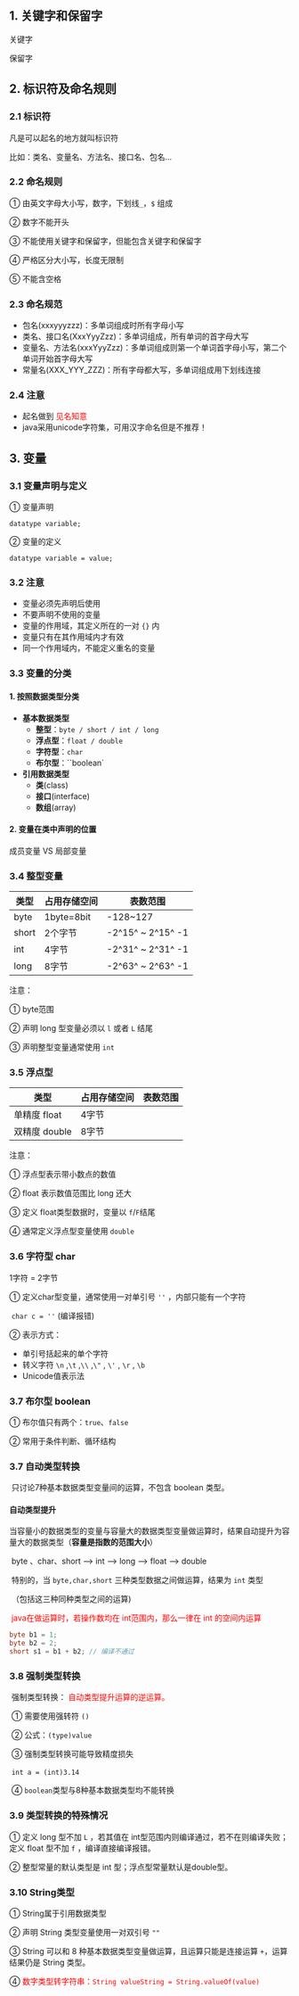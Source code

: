 ## 1. 关键字和保留字

关键字

保留字

## 2. 标识符及命名规则

### 2.1 标识符

凡是可以起名的地方就叫标识符

比如：类名、变量名、方法名、接口名、包名...

### 2.2 命名规则

① 由英文字母大小写，数字，下划线`_`，`$` 组成

② 数字不能开头

③ 不能使用关键字和保留字，但能包含关键字和保留字

④ 严格区分大小写，长度无限制

⑤ 不能含空格

### 2.3 命名规范

+ 包名(xxxyyyzzz)：多单词组成时所有字母小写
+ 类名、接口名(XxxYyyZzz)：多单词组成，所有单词的首字母大写
+ 变量名、方法名(xxxYyyZzz)：多单词组成则第一个单词首字母小写，第二个单词开始首字母大写  
+ 常量名(XXX_YYY_ZZZ)：所有字母都大写，多单词组成用下划线连接

### 2.4 注意

+ 起名做到 <font color=red>见名知意</font>
+ java采用unicode字符集，可用汉字命名但是不推荐！

## 3.  变量

### 3.1 变量声明与定义

① 变量声明

`datatype variable;`

② 变量的定义

`datatype variable = value;`

### 3.2 注意

+ 变量必须先声明后使用
+ 不要声明不使用的变量
+ 变量的作用域，其定义所在的一对 `{}` 内
+ 变量只有在其作用域内才有效
+ 同一个作用域内，不能定义重名的变量

### 3.3 变量的分类

#### 1. 按照数据类型分类

+ **基本数据类型**
  + **整型**：`byte / short / int / long`
  + **浮点型**：`float / double`
  + **字符型**：`char`
  + **布尔型**：``boolean`
+ **引用数据类型**
  + **类**(class)
  + **接口**(interface)
  + **数组**(array)

#### 2. 变量在类中声明的位置

成员变量 VS 局部变量

### 3.4 整型变量

| 类型  | 占用存储空间 | 表数范围          |
| ----- | ------------ | ----------------- |
| byte  | 1byte=8bit   | -128~127          |
| short | 2个字节      | -2^15^ ~ 2^15^ -1 |
| int   | 4字节        | -2^31^ ~ 2^31^ -1 |
| long  | 8字节        | -2^63^ ~ 2^63^ -1 |

注意：

① byte范围 

② 声明 long 型变量必须以 `l` 或者 `L` 结尾

③ 声明整型变量通常使用 `int`

### 3.5 浮点型

| 类型          | 占用存储空间 | 表数范围 |
| ------------- | ------------ | -------- |
| 单精度 float  | 4字节        |          |
| 双精度 double | 8字节        |          |

注意：

① 浮点型表示带小数点的数值

② float 表示数值范围比 long 还大

③ 定义 float类型数据时，变量以 `f`/`F`结尾

④ 通常定义浮点型变量使用 `double` 

### 3.6 字符型 char

1字符 = 2字节

① 定义char型变量，通常使用一对单引号 `''` ，内部只能有一个字符

​	`char c = ''` (编译报错)

② 表示方式：

+ 单引号括起来的单个字符
+ 转义字符 `\n` ,`\t` ,`\\`  ,`\"` ,  `\'` ,  `\r` , `\b`
+ Unicode值表示法

### 3.7 布尔型 boolean

① 布尔值只有两个：`true`、`false`

② 常用于条件判断、循环结构

### 3.7 自动类型转换

​	只讨论7种基本数据类型变量间的运算，不包含 boolean 类型。

#### 自动类型提升

​	当容量小的数据类型的变量与容量大的数据类型变量做运算时，结果自动提升为容量大的数据类型（**容量是指数的范围大小**）

​	byte 、char、short --> int --> long --> float --> double

​	特别的，当 `byte,char,short` 三种类型数据之间做运算，结果为 `int` 类型

​	（包括这三种同种类型之间的运算)

​	<font color=red>java在做运算时，若操作数均在 int范围内，那么一律在 int 的空间内运算</font>

```java
byte b1 = 1;
byte b2 = 2;
short s1 = b1 + b2; // 编译不通过
```

### 3.8 强制类型转换

​	强制类型转换：	<font color=red>自动类型提升运算的逆运算。</font>

​	① 需要使用强转符 `()` 

​	② 公式：`(type)value` 

​	③ 强制类型转换可能导致精度损失

​		`int a = (int)3.14`

​	④ `boolean`类型与8种基本数据类型均不能转换

### 3.9 类型转换的特殊情况

① 定义 long 型不加 `L` ，若其值在 int型范围内则编译通过，若不在则编译失败；定义 float 型不加 `f` ，编译直接编译报错。

② 整型常量的默认类型是 int 型；浮点型常量默认是double型。

### 3.10 String类型

① String属于引用数据类型  

② 声明 String 类型变量使用一对双引号 `""` 

③ String 可以和 8 种基本数据类型变量做运算，且运算只能是连接运算 `+`，运算结果仍是 String 类型。

④ <font color=red>数字类型转字符串：`String valueString = String.valueOf(value)` </font>



